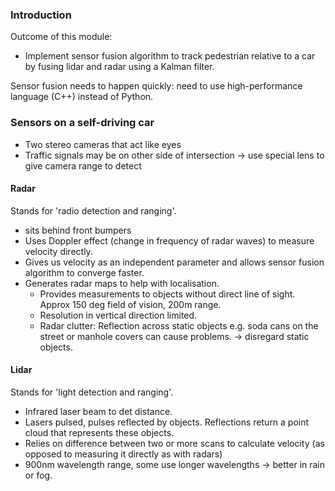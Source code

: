 ### Introduction
Outcome of this module:
- Implement sensor fusion algorithm to track pedestrian relative to a car by fusing lidar and radar using a Kalman filter.

Sensor fusion needs to happen quickly: need to use high-performance language (C++) instead of Python.

### Sensors on a self-driving car

- Two stereo cameras that act like eyes
- Traffic signals may be on other side of intersection -> use special lens to give camera range to detect

#### Radar
Stands for 'radio detection and ranging'.

- sits behind front bumpers
- Uses Doppler effect (change in frequency of radar waves) to measure velocity directly.
- Gives us velocity as an independent parameter and allows sensor fusion algorithm to converge faster.
- Generates radar maps to help with localisation.
  - Provides measurements to objects without direct line of sight. Approx 150 deg field of vision, 200m range.
  - Resolution in vertical direction limited.
  - Radar clutter: Reflection across static objects e.g. soda cans on the street or manhole covers can cause problems. -> disregard static objects.

#### Lidar

Stands for 'light detection and ranging'.

- Infrared laser beam to det distance.
- Lasers pulsed, pulses reflected by objects. Reflections return a point cloud that represents these objects.
- Relies on difference between two or more scans to calculate velocity (as opposed to measuring it directly as with radars)
- 900nm wavelength range, some use longer wavelengths -> better in rain or fog.